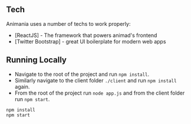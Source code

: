 ## Tech

Animania uses a number of techs to work properly:

- [ReactJS] - The framework that powers animad's frontend
- [Twitter Bootstrap] - great UI boilerplate for modern web apps

## Running Locally

- Navigate to the root of the project and run `npm install`.
- Similarly navigate to the client folder `./client` and run `npm install` again.
- From the root of the project run `node app.js` and from the client folder run `npm start`.

```
npm install
npm start
```
